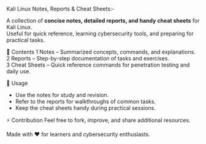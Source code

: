 Kali Linux Notes, Reports & Cheat Sheets:-

A collection of **concise notes, detailed reports, and handy cheat sheets** for Kali Linux.  
Useful for quick reference, learning cybersecurity tools, and preparing for practical tasks.

📂 Contents
1 Notes – Summarized concepts, commands, and explanations.  
2 Reports – Step-by-step documentation of tasks and exercises.  
3 Cheat Sheets – Quick reference commands for penetration testing and daily use.  

🚀 Usage
- Use the notes for study and revision.  
- Refer to the reports for walkthroughs of common tasks.  
- Keep the cheat sheets handy during practical sessions.  

⚡ Contribution
Feel free to fork, improve, and share additional resources.  

Made with ❤️ for learners and cybersecurity enthusiasts.
